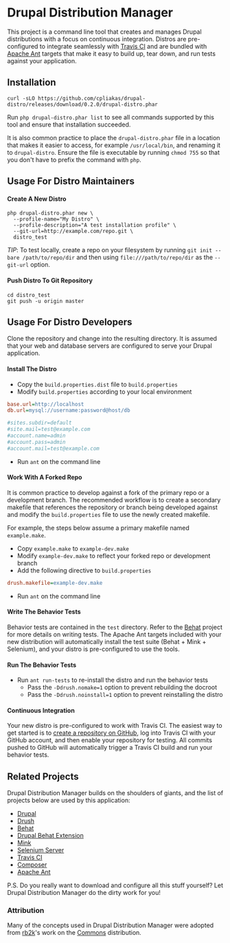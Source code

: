 # Drupal Distribution Manager

This project is a command line tool that creates and manages Drupal
distributions with a focus on continuous integration. Distros are pre-configured
to integrate seamlessly with [Travis CI](https://travis-ci.org/) and are bundled
with [Apache Ant](http://ant.apache.org/) targets that make it easy to build up,
tear down, and run tests against your application.

## Installation

```
curl -sLO https://github.com/cpliakas/drupal-distro/releases/download/0.2.0/drupal-distro.phar
```

Run `php drupal-distro.phar list` to see all commands supported by this tool and
ensure that installation succeeded.

It is also common practice to place the `drupal-distro.phar` file in a location
that makes it easier to access, for example `/usr/local/bin`, and renaming it
to `drupal-distro`. Ensure the file is executable by running `chmod 755` so that
you don't have to prefix the command with `php`.

## Usage For Distro Maintainers

#### Create A New Distro

```
php drupal-distro.phar new \
  --profile-name="My Distro" \
  --profile-description="A test installation profile" \
  --git-url=http://example.com/repo.git \
  distro_test
```

_TIP_: To test locally, create a repo on your filesystem by running
`git init --bare /path/to/repo/dir` and then using `file:///path/to/repo/dir`
as the `--git-url` option.

#### Push Distro To Git Repository

```
cd distro_test
git push -u origin master
```

## Usage For Distro Developers

Clone the repository and change into the resulting directory. It is assumed that your web and
database servers are configured to serve your Drupal application.

#### Install The Distro

* Copy the `build.properties.dist` file to `build.properties`
* Modify `build.properties` according to your local environment

```ini
base.url=http://localhost
db.url=mysql://username:password@host/db

#sites.subdir=default
#site.mail=test@example.com
#account.name=admin
#account.pass=admin
#account.mail=test@example.com
```

* Run `ant` on the command line

#### Work With A Forked Repo

It is common practice to develop against a fork of the primary repo or a development branch.
The recommended workflow is to create a secondary makefile that references the repository or
branch being developed against and modify the `build.properties` file to use the newly
created makefile.

For example, the steps below assume a primary makefile named `example.make`.

* Copy `example.make` to `example-dev.make`
* Modify `example-dev.make` to reflect your forked repo or development branch
* Add the following directive to `build.properties`

```ini
drush.makefile=example-dev.make
```

* Run `ant` on the command line

#### Write The Behavior Tests

Behavior tests are contained in the `test` directory. Refer to the
[Behat](http://behat.org/) project for more details on writing tests. The Apache
Ant targets included with your new distribution will automatically install the
test suite (Behat + Mink + Selenium), and your distro is pre-configured to use
the tools.

#### Run The Behavior Tests

* Run `ant run-tests` to re-install the distro and run the behavior tests
  * Pass the `-Ddrush.nomake=1` option to prevent rebuilding the docroot
  * Pass the `-Ddrush.noinstall=1` option to prevent reinstalling the distro

#### Continuous Integration

Your new distro is pre-configured to work with Travis CI. The easiest way to get
started is to [create a repository on GitHub](https://help.github.com/articles/create-a-repo),
log into Travis CI with your GitHub account, and then enable your repository for
testing. All commits pushed to GitHub will automatically trigger a Travis CI
build and run your behavior tests.

## Related Projects

Drupal Distribution Manager builds on the shoulders of giants, and the list of
projects below are used by this application:

* [Drupal](https://drupal.org)
* [Drush](https://github.com/drush-ops/drush)
* [Behat](http://behat.org/)
* [Drupal Behat Extension](https://github.com/jhedstrom/drupalextension)
* [Mink](http://mink.behat.org/)
* [Selenium Server](http://docs.seleniumhq.org/)
* [Travis CI](https://travis-ci.org/)
* [Composer](http://getcomposer.org/)
* [Apache Ant](http://ant.apache.org/)

P.S. Do you really want to download and configure all this stuff yourself? Let
Drupal Distribution Manager do the dirty work for you!

### Attribution

Many of the concepts used in Drupal Distribution Manager were adopted from
[rb2k](https://github.com/rb2k)'s work on the
[Commons](https://drupal.org/project/commons) distribution.
